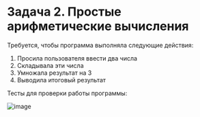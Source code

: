 # Задача 2. Простые арифметические вычисления
Требуется, чтобы программа выполняла следующие действия:
1. Просила пользователя ввести два числа
2. Складывала эти числа
3. Умножала результат на 3
4. Выводила итоговый результат

Тесты для проверки работы программы:

![image](https://github.com/user-attachments/assets/b5b2326e-dd06-4c68-8bab-688c207977a8)
